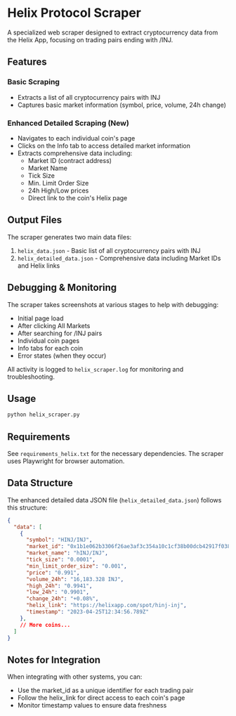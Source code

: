 # Helix Protocol Scraper

A specialized web scraper designed to extract cryptocurrency data from the Helix App, focusing on trading pairs ending with /INJ.

## Features

### Basic Scraping
- Extracts a list of all cryptocurrency pairs with INJ
- Captures basic market information (symbol, price, volume, 24h change)

### Enhanced Detailed Scraping (New)
- Navigates to each individual coin's page
- Clicks on the Info tab to access detailed market information
- Extracts comprehensive data including:
  - Market ID (contract address)
  - Market Name
  - Tick Size
  - Min. Limit Order Size
  - 24h High/Low prices
  - Direct link to the coin's Helix page

## Output Files

The scraper generates two main data files:
1. `helix_data.json` - Basic list of all cryptocurrency pairs with INJ
2. `helix_detailed_data.json` - Comprehensive data including Market IDs and Helix links

## Debugging & Monitoring

The scraper takes screenshots at various stages to help with debugging:
- Initial page load
- After clicking All Markets
- After searching for /INJ pairs
- Individual coin pages
- Info tabs for each coin
- Error states (when they occur)

All activity is logged to `helix_scraper.log` for monitoring and troubleshooting.

## Usage

```bash
python helix_scraper.py
```

## Requirements

See `requirements_helix.txt` for the necessary dependencies. The scraper uses Playwright for browser automation.

## Data Structure

The enhanced detailed data JSON file (`helix_detailed_data.json`) follows this structure:

```json
{
  "data": [
    {
      "symbol": "HINJ/INJ",
      "market_id": "0x1b1e062b3306f26ae3af3c354a10c1cf38b00dcb42917f038ba3fc14978b1dd8",
      "market_name": "hINJ/INJ",
      "tick_size": "0.0001",
      "min_limit_order_size": "0.001", 
      "price": "0.991",
      "volume_24h": "16,183.328 INJ",
      "high_24h": "0.9941",
      "low_24h": "0.9901",
      "change_24h": "+0.08%",
      "helix_link": "https://helixapp.com/spot/hinj-inj",
      "timestamp": "2023-04-25T12:34:56.789Z"
    },
    // More coins...
  ]
}
```

## Notes for Integration

When integrating with other systems, you can:
- Use the market_id as a unique identifier for each trading pair
- Follow the helix_link for direct access to each coin's page
- Monitor timestamp values to ensure data freshness 